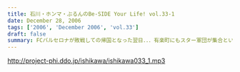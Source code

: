 ```yaml
---
title: 石川・ホンマ・ぶるんのBe-SIDE Your Life! vol.33-1
date: December 28, 2006
tags: ['2006', 'December 2006', 'vol.33']
draft: false
summary: FCバルセロナが敗戦しての帰国となった翌日．．．有楽町にもスター軍団が集合といきたいところなのでわあるが〜〜またもや暗雲ただよう『遅刻』のキーワード・・・昼夜逆転生活の賢人たちの集いにこの『お昼に収録』という現実はあまりにも過酷な仕打ちなのに違いない・・・意外や意外、記念すべき回であることも冒頭で発表！NAMAE
---
```


http://project-phi.ddo.jp/ishikawa/ishikawa033_1.mp3